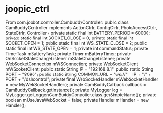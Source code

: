 # joopic_ctrl

From com.joobot.controller.CambuddyController:
public class CamBuddyController implements ActionCtrlr, ConfigCtrlr, PhotoAccessCtrlr, StateCtrlr, Controller {
    private static final int BATTERY_PERIOD = 60000;
    private static final int SOCKET_CLOSE = 0;
    private static final int SOCKET_OPEN = 1;
    public static final int WS_STATE_CLOSE = 2;
    public static final int WS_STATE_OPEN = 1;
    private int commandStatus;
    private TimerTask mBatteryTask;
    private Timer mBatteryTimer;
    private OnSocketStateChangeListener mStateChangeListener;
    private WebSocketConnection mWSConnection;
    private WebSocketClient mWScoketClient;
    public static String IP = "192.168.8.1";
    public static String PORT = "8090";
    public static String COMMON_URL = "ws://" + IP + ":" + PORT + "/dslrcontrol";
    private final WebSocketHandler mWebSocketHandler = new MyWebSocketHandler();
    private CamBuddyCallback callback = CamBuddyCallback.getInstance();
    private MyLogger log = MyLogger.getLogger(CamBuddyController.class.getSimpleName());
    private boolean mUseJavaWebSocket = false;
    private Handler mHandler = new Handler();
